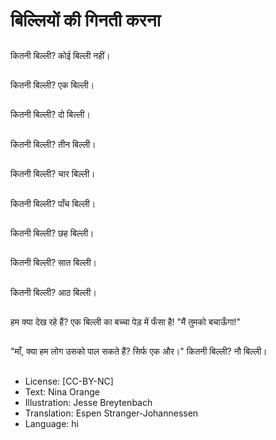 # बिल्लियों की गिनती करना

##
कितनी बिल्ली? कोई बिल्ली नहीं।

##
कितनी बिल्ली? एक बिल्ली।

##
कितनी बिल्ली? दो बिल्ली।

##
कितनी बिल्ली? तीन बिल्ली।

##
कितनी बिल्ली? चार बिल्ली।

##
कितनी बिल्ली? पाँच बिल्ली।

##
कितनी बिल्ली? छह बिल्ली।

##
कितनी बिल्ली? सात बिल्ली।

##
कितनी बिल्ली? आठ बिल्ली।

##
हम क्या देख रहे हैं? एक बिल्ली का बच्चा पेड़ में फँसा है! "मैं तुमको बचाऊँगा!"

##
"माँ, क्या हम लोग उसको पाल सकते हैं? सिर्फ एक और।" कितनी बिल्ली? नौ बिल्ली।

##
* License: [CC-BY-NC]
* Text: Nina Orange
* Illustration: Jesse Breytenbach
* Translation: Espen Stranger-Johannessen
* Language: hi
